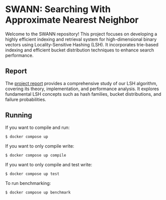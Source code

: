# SWANN: Searching With Approximate Nearest Neighbor

Welcome to the SWANN repository! This project focuses on developing a highly efficient indexing and retrieval system for high-dimensional binary vectors using Locality-Sensitive Hashing (LSH). It incorporates trie-based indexing and efficient bucket distribution techniques to enhance search performance.

## Report

The [project report](SWANN_Big-ANN-Challenge_Bachelor_Thesis.tex.pdf) provides a comprehensive study of our LSH algorithm, covering its theory, implementation, and performance analysis. It explores fundamental LSH concepts such as hash families, bucket distributions, and failure probabilities.

## Running

If you want to compile and run:

```$ docker compose up```

If you want to only compile write:

```$ docker compose up compile```

If you want to only compile and test write:

```$ docker compose up test```

To run benchmarking:

```$ docker compose up benchmark```
